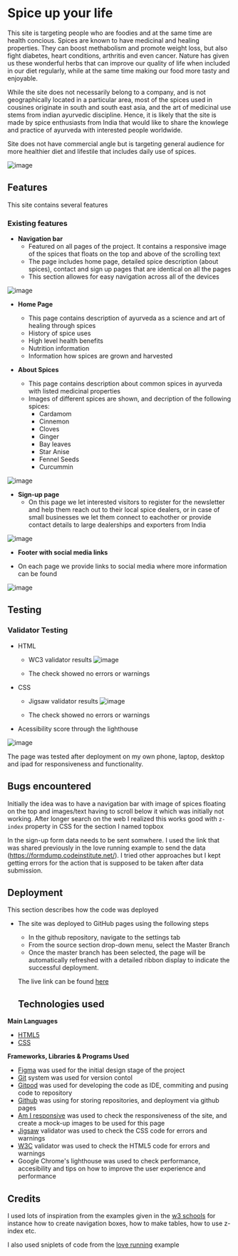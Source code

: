 
# Spice up your life

This site is targeting people who are foodies and at the same time are health concious. Spices are known to have medicinal and healing properties. They can boost methabolism and promote weight loss, but also fight diabetes, heart conditions, arthritis and even cancer. Nature has given us these wonderful herbs that can improve our quality of life when included in our diet regularly, while at the same time making our food more tasty and enjoyable.

While the site does not necessarily belong to a company, and is not geographically located in a particular area, most of the spices used in cousines originate in south and south east asia, and the art of medicinal use stems from indian ayurvedic discipline. Hence, it is likely that the site is made by spice enthusiasts from India that would like to share the knowlege and practice of ayurveda with interested people worldwide. 

Site does not have commercial angle but is targeting general audience for more healthier diet and lifestile that includes daily use of spices. 

![image](https://user-images.githubusercontent.com/18726183/131258560-c6da0ec4-d152-40dc-a7ba-406ac1d4057b.png)

## Features

This site contains several features

### Existing features

- __Navigation bar__
    - Featured on all pages of the project. It contains a responsive image of the spices that floats on the top and above of the scrolling text
    - The page includes home page, detailed spice description (about spices), contact and sign up pages that are identical on all the pages
    - This section allowes for easy navigation across all of the devices

![image](https://user-images.githubusercontent.com/18726183/131258599-d84eb5a9-9513-4d1d-a4d7-4da42a06380b.png)


- __Home Page__
  - This page contains description of ayurveda as a science and art of healing through spices
  - History of spice uses
  - High level health benefits
  - Nutrition information
  - Information how spices are grown and harvested

- __About Spices__

  - This page contains description about common spices in ayurveda with listed medicinal properties
  - Images of different spices are shown, and decription of the following spices:
    - Cardamom
    - Cinnemon
    - Cloves
    - Ginger
    - Bay leaves
    - Star Anise
    - Fennel Seeds
    - Curcummin

![image](https://user-images.githubusercontent.com/18726183/131258655-93d5935b-8ae9-405f-952d-e4f4b6fc0869.png) 



- __Sign-up page__
  - On this page we let interested visitors to register for the newsletter and help them reach out to their local spice dealers, or in case of small businesses we let them connect to eachother or provide contact details to large dealerships and exporters from India

![image](https://user-images.githubusercontent.com/18726183/131258846-048012c5-78b3-4d91-a54d-c1b87789e930.png)

 - __Footer with social media links__
 
 - On each page we provide links to social media where more information can be found
 
 ![image](https://user-images.githubusercontent.com/18726183/131258897-a1d4cc4f-4465-4dcb-928b-0bb902e7a00a.png)


## Testing

### Validator Testing

- HTML
    - WC3 validator results
     ![image](https://user-images.githubusercontent.com/18726183/131259203-1f5a52af-5b60-42b5-8b6e-e187107f7c50.png)

    - The check showed no errors or warnings

- CSS
    - Jigsaw validator results
![image](https://user-images.githubusercontent.com/18726183/131259343-dc420ffa-1b2f-442c-b626-d8bf943dbe16.png)

    - The check showed no errors or warnings
    
 - Acessibility score through the lighthouse

![image](https://user-images.githubusercontent.com/18726183/131259529-2c7d9e41-9a49-49cf-b718-a18d4fbc3106.png)

The page was tested after deployment on my own phone, laptop, desktop and ipad for responsiveness and functionality.


## Bugs encountered

Initially the idea was to have a navigation bar with image of spices floating on the top and images/text having to scroll below it which was initially not working. After longer search on the web I realized this works good with ```z-index``` property in CSS for the section I named topbox

In the sign-up form data needs to be sent somwhere. I used the link that was shared previously in the love running example to send the data (https://formdump.codeinstitute.net/). I tried other approaches but I kept getting errors for the action that is supposed to be taken after data submission.

## Deployment

This section describes how the code was deployed

- The site was deployed to GitHub pages using the following steps
  - In the github repository, navigate to the settings tab
  - From the source section drop-down menu, select the Master Branch
  - Once the master branch has been selected, the page will be automatically refreshed with a detailed ribbon display to indicate the successful deployment.

  The live link can be found [here](https://neetika13.github.io/Project-Indian-spices/)
  
  ## Technologies used
__Main Languages__

-  [HTML5](https://en.wikipedia.org/wiki/HTML5)
-  [CSS](https://en.wikipedia.org/wiki/CSS)

__Frameworks, Libraries & Programs Used__
- [Figma](https://www.figma.com/) was used for the initial design stage of the project
- [Git](https://git-scm.com/) system was used for version contol
- [Gitpod](https://www.gitpod.io/) was used for developing the code as IDE, commiting and pusing code to repository
- [Github](https://github.com/) was using for storing repositories, and deployment via github pages
- [Am I responsive](http://ami.responsivedesign.is/) was used to check the responsiveness of the site, and create a mock-up images to be used for this page
- [Jigsaw](https://jigsaw.w3.org/css-validator/) validator was used to check the CSS code for errors and warnings
- [W3C](https://validator.w3.org/) validator was used to check the HTML5 code for errors and warnings
- Google Chrome's lighthouse was used to check performance, accesibility and tips on how to improve the user experience and performance


## Credits 

I used lots of inspiration from the examples given in the [w3 schools](https://www.w3schools.com/) for instance how to create navigation boxes, how to make tables, how to use z-index etc.

I also used sniplets of code from the [love running](https://code-institute-org.github.io/love-running-2.0/index.html) example


